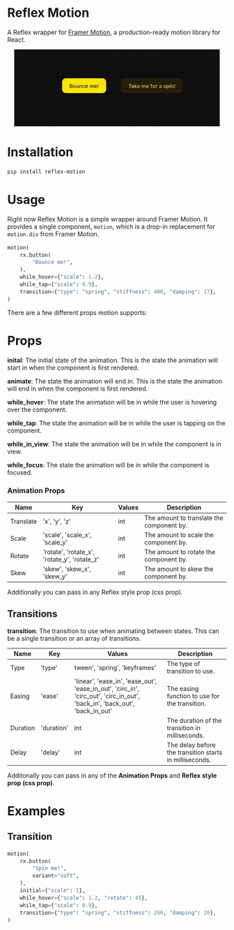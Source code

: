 # Reflex Motion

A Reflex wrapper for [Framer Motion](https://www.framer.com/motion/), a production-ready motion library for React.

<div align="center">
    <img src="/docs/demo.gif" alt="Reflex Motion Demo" />
</div>

# Installation

```bash
pip install reflex-motion
```

# Usage

Right now Reflex Motion is a simple wrapper around Framer Motion. It provides a single component, `motion`, which is a drop-in replacement for `motion.div` from Framer Motion.

```python
motion(
    rx.button(
        "Bounce me!",
    ),
    while_hover={"scale": 1.2},
    while_tap={"scale": 0.9},
    transition={"type": "spring", "stiffness": 400, "damping": 17},
)
```

There are a few different props motion supports:

# Props

**inital**: The initial state of the animation. This is the state the animation will start in when the component is first rendered.

**animate**: The state the animation will end in. This is the state the animation will end in when the component is first rendered.

**while_hover**: The state the animation will be in while the user is hovering over the component.

**while_tap**: The state the animation will be in while the user is tapping on the component.

**while_in_view**: The state the animation will be in while the component is in view.

**while_focus**: The state the animation will be in while the component is focused.

### Animation Props

| Name      | Key | Values | Description |
| ----------- | ----------- | ----------- | ----------- |
| Translate     | 'x', 'y', 'z' | int | The amount to translate the component by. |
| Scale   | 'scale', 'scale_x', 'scale_y' | int | The amount to scale the component by. |
| Rotate   | 'rotate', 'rotate_x', 'rotate_y', 'rotate_z' | int | The amount to rotate the component by. |
| Skew   | 'skew', 'skew_x', 'skew_y' | int | The amount to skew the component by. |


Additionally you can pass in any Reflex style prop (css prop).

## Transitions

**transition**: The transition to use when animating between states. This can be a single transition or an array of transitions.

| Name      | Key | Values | Description |
| ----------- | ----------- | ----------- | ----------- |
| Type    |  'type' | tween', 'spring', 'keyframes' | The type of transition to use. |
| Easing | 'ease' | 'linear', 'ease_in', 'ease_out', 'ease_in_out', 'circ_in', 'circ_out', 'circ_in_out', 'back_in', 'back_out', 'back_in_out' | The easing function to use for the transition. |
| Duration   |  'duration' | int | The duration of the transition in milliseconds. |
| Delay   | 'delay' | int | The delay before the transition starts in milliseconds. |

Additonally you can pass in any of the  **Animation Props** and **Reflex style prop (css prop)**.

# Examples

## Transition

```python 
motion( 
    rx.button(
        "Spin me!",
        variant="soft",
    ),
    initial={"scale": 1},
    while_hover={"scale": 1.2, "rotate": 45},
    while_tap={"scale": 0.9},
    transition={"type": "spring", "stiffness": 260, "damping": 20},
)
```

